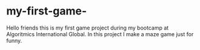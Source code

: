 # my-first-game-
Hello friends this is my first game project during my bootcamp at Algoritmics International Global. In this project I make a maze game just for funny.
